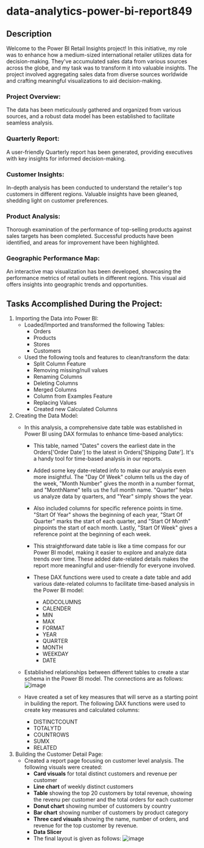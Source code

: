 # data-analytics-power-bi-report849
## Description
Welcome to the Power BI Retail Insights project! In this initiative, my role was to enhance how a medium-sized international retailer utilizes data for decision-making. They've accumulated sales data from various sources across the globe, and my task was to transform it into valuable insights. The project involved aggregating sales data from diverse sources worldwide and crafting meaningful visualizations to aid decision-making.

### Project Overview:

The data has been meticulously gathered and organized from various sources, and a robust data model has been established to facilitate seamless analysis.

### Quarterly Report:

A user-friendly Quarterly report has been generated, providing executives with key insights for informed decision-making.

### Customer Insights:

In-depth analysis has been conducted to understand the retailer's top customers in different regions. Valuable insights have been gleaned, shedding light on customer preferences.

### Product Analysis:

Thorough examination of the performance of top-selling products against sales targets has been completed. Successful products have been identified, and areas for improvement have been highlighted.

### Geographic Performance Map:

An interactive map visualization has been developed, showcasing the performance metrics of retail outlets in different regions. This visual aid offers insights into geographic trends and opportunities.

## Tasks Accomplished During the Project:

1. Importing the Data into Power BI:
   - Loaded/Imported and transformed the following Tables:
     - Orders
     - Products
     - Stores
     - Customers
   - Used the following tools and features to clean/transform the data:
     -  Split Column Feature
     -  Removing missing/null values
     -  Renaming Columns
     -  Deleting Columns
     -  Merged Columns
     -  Column from Examples Feature
     -  Replacing Values
     -  Created new Calculated Columns
 2. Creating the Data Model:
      - In this analysis, a comprehensive date table was established in Power BI using DAX formulas to enhance time-based analytics:
         - This table, named "Dates" covers the earliest date in the Orders['Order Date'] to the latest in Orders['Shipping Date']. It's a handy tool for time-based analysis in our reports.
         - Added some key date-related info to make our analysis even more insightful. The "Day Of Week" column tells us the day of the week, "Month Number" gives the month in a number format, and "MonthName" tells us the full month name. "Quarter" helps us analyze data by quarters, and "Year" simply shows the year.
         - Also included columns for specific reference points in time. "Start Of Year" shows the beginning of each year, "Start Of Quarter" marks the start of each quarter, and "Start Of Month" pinpoints the start of each month. Lastly, "Start Of Week" gives a reference point at the beginning of each week.
         - This straightforward date table is like a time compass for our Power BI model, making it easier to explore and analyze data trends over time. These added date-related details makes the report more meaningful and user-friendly for everyone involved.
         - These DAX functions were used to create a date table and add various date-related columns to facilitate time-based analysis in the Power BI model:
      
            - ADDCOLUMNS
            - CALENDER
            - MIN
            - MAX
            - FORMAT
            - YEAR
            - QUARTER
            - MONTH
            - WEEKDAY
            - DATE
      - Established relationships between different tables to create a star schema in the Power BI model. The connections are as follows:
        ![image](https://github.com/maahiraislam/data-analytics-power-bi-report849/assets/148975841/04276fae-b1c3-4e17-966a-97c3a6e4dd13)
      - Have created a set of key measures that will serve as a starting point in building the report. The following DAX functions were used to create key measures and calculated columns:

        - DISTINCTCOUNT
        - TOTALYTD
        - COUNTROWS
        - SUMX
        - RELATED
   3. Building the Customer Detail Page:
      - Created a report page focusing on customer level analysis. The following visuals were created:
         - **Card visuals** for total distinct customers and revenue per customer
         - **Line chart** of weekly distinct customers
         - **Table** showing the top 20 customers by total revenue, showing the revenu per customer and the total orders for each customer
         - **Donut chart** showing number of customers by country
         - **Bar chart** showing number of customers by product category
         - **Three card visuals** showing the name, number of orders, and revenue for the top customer by revenue.
         - **Data Slicer**
         - The final layout is given as follows:
           ![image](https://github.com/maahiraislam/data-analytics-power-bi-report849/assets/148975841/df444112-25ec-4061-8944-c993d61d5017)


   
